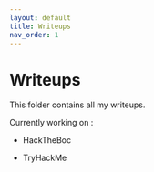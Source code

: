 ```yaml
---
layout: default
title: Writeups
nav_order: 1
---
```


# Writeups

This folder contains all my writeups.

Currently working on :

* HackTheBoc

* TryHackMe

